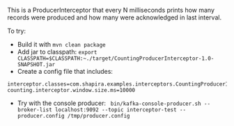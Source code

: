 This is a ProducerInterceptor that every N milliseconds prints how many records were produced and how many were 
acknowledged in last interval.

To try:

* Build it with `mvn clean package`
* Add jar to classpath: `export CLASSPATH=$CLASSPATH:~./target/CountingProducerInterceptor-1.0-SNAPSHOT.jar`
* Create a config file that includes:
```
interceptor.classes=com.shapira.examples.interceptors.CountingProducerInterceptor
counting.interceptor.window.size.ms=10000
```
* Try with the console producer:
` bin/kafka-console-producer.sh --broker-list localhost:9092 --topic interceptor-test --producer.config /tmp/producer.config`
